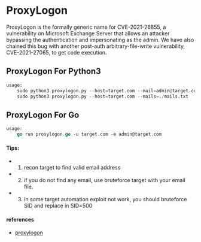 # ProxyLogon
ProxyLogon is the formally generic name for CVE-2021-26855, a vulnerability on Microsoft Exchange Server that allows an attacker bypassing the authentication and impersonating as the admin. We have also chained this bug with another post-auth arbitrary-file-write vulnerability, CVE-2021-27065, to get code execution.


## ProxyLogon For Python3
```python
usage:
    sudo python3 proxylogon.py --host=target.com --mail=admin@target.com
    sudo python3 proxylogon.py --host=target.com --mails=./mails.txt
```


## ProxyLogon For Go
```go
usage:
    go run proxylogon.go -u target.com -e admin@target.com
```



#### Tips:
* 1) recon target to find valid email address
* 2) if you do not find any email, use bruteforce target with your email file.
* 3) in some target automation exploit not work, you should bruteforce SID and replace in SID=500


#### references
* [proxylogon](https://proxylogon.com/)
